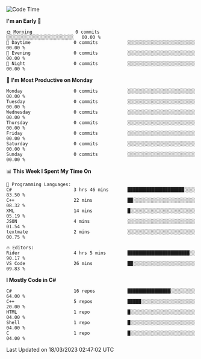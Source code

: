 <!--START_SECTION:waka-->
![Code Time](http://img.shields.io/badge/Code%20Time-991%20hrs%2010%20mins-blue)

**I'm an Early 🐤** 

```text
🌞 Morning                0 commits           ░░░░░░░░░░░░░░░░░░░░░░░░░   00.00 % 
🌆 Daytime                0 commits           ░░░░░░░░░░░░░░░░░░░░░░░░░   00.00 % 
🌃 Evening                0 commits           ░░░░░░░░░░░░░░░░░░░░░░░░░   00.00 % 
🌙 Night                  0 commits           ░░░░░░░░░░░░░░░░░░░░░░░░░   00.00 % 
```
📅 **I'm Most Productive on Monday** 

```text
Monday                   0 commits           ░░░░░░░░░░░░░░░░░░░░░░░░░   00.00 % 
Tuesday                  0 commits           ░░░░░░░░░░░░░░░░░░░░░░░░░   00.00 % 
Wednesday                0 commits           ░░░░░░░░░░░░░░░░░░░░░░░░░   00.00 % 
Thursday                 0 commits           ░░░░░░░░░░░░░░░░░░░░░░░░░   00.00 % 
Friday                   0 commits           ░░░░░░░░░░░░░░░░░░░░░░░░░   00.00 % 
Saturday                 0 commits           ░░░░░░░░░░░░░░░░░░░░░░░░░   00.00 % 
Sunday                   0 commits           ░░░░░░░░░░░░░░░░░░░░░░░░░   00.00 % 
```


📊 **This Week I Spent My Time On** 

```text
💬 Programming Languages: 
C#                       3 hrs 46 mins       █████████████████████░░░░   83.50 % 
C++                      22 mins             ██░░░░░░░░░░░░░░░░░░░░░░░   08.32 % 
XML                      14 mins             █░░░░░░░░░░░░░░░░░░░░░░░░   05.19 % 
JSON                     4 mins              ░░░░░░░░░░░░░░░░░░░░░░░░░   01.54 % 
textmate                 2 mins              ░░░░░░░░░░░░░░░░░░░░░░░░░   00.75 % 

🔥 Editors: 
Rider                    4 hrs 5 mins        ███████████████████████░░   90.17 % 
VS Code                  26 mins             ██░░░░░░░░░░░░░░░░░░░░░░░   09.83 % 
```

**I Mostly Code in C#** 

```text
C#                       16 repos            ████████████████░░░░░░░░░   64.00 % 
C++                      5 repos             █████░░░░░░░░░░░░░░░░░░░░   20.00 % 
HTML                     1 repo              █░░░░░░░░░░░░░░░░░░░░░░░░   04.00 % 
Shell                    1 repo              █░░░░░░░░░░░░░░░░░░░░░░░░   04.00 % 
C                        1 repo              █░░░░░░░░░░░░░░░░░░░░░░░░   04.00 % 
```




 Last Updated on 18/03/2023 02:47:02 UTC
<!--END_SECTION:waka-->
